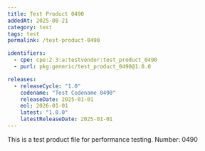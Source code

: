 ```yaml
---
title: Test Product 0490
addedAt: 2025-08-21
category: test
tags: test
permalink: /test-product-0490

identifiers:
  - cpe: cpe:2.3:a:testvendor:test_product_0490
  - purl: pkg:generic/test_product_0490@1.0.0

releases:
  - releaseCycle: "1.0"
    codename: "Test Codename 0490"
    releaseDate: 2025-01-01
    eol: 2026-01-01
    latest: "1.0.0"
    latestReleaseDate: 2025-01-01
---
```


This is a test product file for performance testing. Number: 0490
